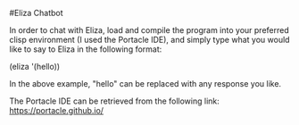 #Eliza Chatbot

In order to chat with Eliza, load and compile the program into your preferred 
clisp environment (I used the Portacle IDE), and simply type what you would 
like to say to Eliza in the following format:

(eliza '(hello))


In the above example, "hello" can be replaced with any response you like.

The Portacle IDE can be retrieved from the following link:
https://portacle.github.io/